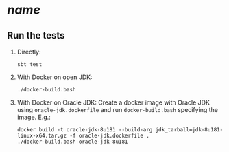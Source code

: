 # $name$

## Run the tests

1. Directly:
   ```
   sbt test
   ```
2. With Docker on open JDK:
   ```
   ./docker-build.bash
   ```
3. With Docker on Oracle JDK:
   Create a docker image with Oracle JDK using `oracle-jdk.dockerfile` and run `docker-build.bash` 
   specifying the image. E.g.:
   ```
   docker build -t oracle-jdk-8u181 --build-arg jdk_tarball=jdk-8u181-linux-x64.tar.gz -f oracle-jdk.dockerfile .
   ./docker-build.bash oracle-jdk-8u181
   ```
